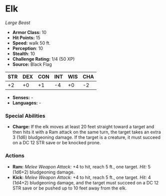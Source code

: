 # Elk

*Large* *Beast*

- **Armor Class:** 10
- **Hit Points:** 15 
- **Speed:** walk 50 ft.
- **Perception**: 10
- **Stealth**: 10
- **Challenge Rating:** 1/4 (50 XP)
- **Source:** Black Flag

| STR | DEX | CON | INT | WIS | CHA |
| --- | --- | --- | --- | --- | --- |
| +2 | +0 | +1 | -4 | +0 | -2 |

- **Senses:** -
- **Languages:** -

### Special Abilities

- **Charge:** If the elk moves at least 20 feet straight toward a target and then hits it with a Ram attack on the same turn, the target takes an extra 3 (1d6) bludgeoning damage. If the target is a creature, it must succeed on a DC 12 STR save or be knocked prone.

### Actions

- **Ram:** _Melee Weapon Attack:_ +4 to hit, reach 5 ft., one target. _Hit:_ 5 (1d6+2) bludgeoning damage.
- **Kick:** _Melee Weapon Attack:_ +4 to hit, reach 5 ft., one target. _Hit:_ 4 (1d4+2) bludgeoning damage, and the target must succeed on a DC 12 STR save or be pushed up to 10 feet away from the elk.
